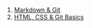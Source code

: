 1. [Markdown & Git](https://Sergey-98.github.io/rsschool-cv/cv)
2. [HTML, CSS & Git Basics](https://Sergey-98.github.io/rsschool-cv/)
